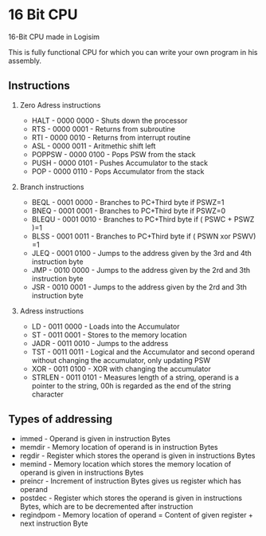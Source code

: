 # 16 Bit CPU

16-Bit CPU made in Logisim

This is fully functional CPU for which you can write your own program in his assembly.

## Instructions

  1. Zero Adress instructions

      - HALT  - 0000 0000 - Shuts down the processor
      - RTS - 0000 0001  - Returns from subroutine
      - RTI	  - 0000 0010  - Returns from interrupt routine
      - ASL  - 0000 0011  - Aritmethic shift left
      - POPPSW  - 0000 0100  - Pops PSW from the stack
      - PUSH  - 0000 0101  - Pushes Accumulator to the stack
      - POP  - 0000 0110  - Pops  Accumulator from the stack
  2. Branch instructions

      - BEQL  - 0001 0000  - Branches to PC+Third byte if PSWZ=1
      - BNEQ  - 0001 0001  - Branches to PC+Third byte if PSWZ=0
      - BLEQU  - 0001 0010  - Branches to PC+Third byte if ( PSWC + PSWZ )=1
      - BLSS  - 0001 0011  - Branches to PC+Third byte if ( PSWN xor PSWV) =1
      - JLEQ  - 0001 0100  - Jumps to the address given by the 3rd and 4th instruction byte
      - JMP  - 0010 0000  - Jumps to the address given by the 2rd and 3th instruction byte
      - JSR  - 0010 0001  - Jumps to the address given by the 2rd and 3th instruction byte
  3.  Adress instructions

      - LD  - 0011 0000  - Loads into the Accumulator
      - ST  - 0011 0001  - Stores to the memory location
      - JADR  - 0011 0010  - Jumps to the address
      - TST  - 0011 0011  - Logical and the Accumulator and second operand without changing the accumulator, only updating PSW
      - XOR  - 0011 0100  - XOR with changing the accumulator
      - STRLEN  - 0011 0101  - Measures length of a string, operand is a pointer to the string, 00h  is regarded as the end of the string character

## Types of addressing

  - immed  - Operand is given in instruction Bytes
  - memdir  - Memory location of operand is in instruction Bytes
  - regdir  - Register which stores the operand is given in instructions Bytes
  - memind  - Memory location which stores the memory location of operand is given in instructions Bytes
  - preincr  - Increment of instruction Bytes gives us register which has operand
  - postdec  - Register which stores the operand is given in instructions Bytes, which are to be decremented after instruction
  - regindpom  - Memory location of operand = Content of given register + next instruction Byte
  
